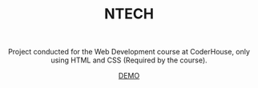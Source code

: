 <div id="header" align="center">
<h1>NTECH</h1><br>
<p>Project conducted for the Web Development course at CoderHouse, only using HTML and CSS (Required by the course).</p>
<a href="https://santiagoumpierrezdev.github.io/ProyectoCoder/index.html">DEMO</a>
</div>
